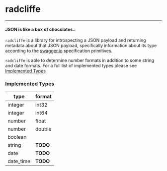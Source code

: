 # radcliffe
---

#### JSON is like a box of chocolates..

`radcliffe` is a library for introspecting a JSON payload and returning metadata about that JSON payload, specifically information about its type according to the [swagger.io](http://swagger.io/specification/) specification primitives.

`radcliffe` is able to determine number formats in addition to some string and date formats. For a full list of implemented types please see [Implemented Types](#implemented-types)

### Implemented Types ###
| type | format |
| --- | --- |
| integer | int32 |
| integer | int64 |
| number | float |
| number | double |
| boolean | |
| string | __TODO__ |
| date | __TODO__ |
| date_time | __TODO__ |
